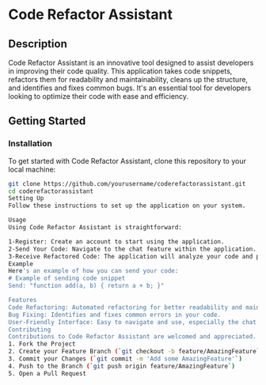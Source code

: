 # Code Refactor Assistant

## Description
Code Refactor Assistant is an innovative tool designed to assist developers in improving their code quality. This application takes code snippets, refactors them for readability and maintainability, cleans up the structure, and identifies and fixes common bugs. It's an essential tool for developers looking to optimize their code with ease and efficiency.

## Getting Started

### Installation
To get started with Code Refactor Assistant, clone this repository to your local machine:

```bash
git clone https://github.com/yourusername/coderefactorassistant.git
cd coderefactorassistant
Setting Up
Follow these instructions to set up the application on your system.

Usage
Using Code Refactor Assistant is straightforward:

1-Register: Create an account to start using the application.
2-Send Your Code: Navigate to the chat feature within the application.
3-Receive Refactored Code: The application will analyze your code and provide a refactored, cleaner, and more maintainable version.
Example
Here's an example of how you can send your code:
# Example of sending code snippet
Send: "function add(a, b) { return a + b; }"

Features
Code Refactoring: Automated refactoring for better readability and maintainability.
Bug Fixing: Identifies and fixes common errors in your code.
User-Friendly Interface: Easy to navigate and use, especially the chat feature for submitting code.
Contributing
Contributions to Code Refactor Assistant are welcomed and appreciated. Here's how you can contribute:
1. Fork the Project
2. Create your Feature Branch (`git checkout -b feature/AmazingFeature`)
3. Commit your Changes (`git commit -m 'Add some AmazingFeature'`)
4. Push to the Branch (`git push origin feature/AmazingFeature`)
5. Open a Pull Request




